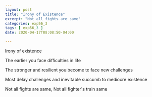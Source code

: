 ```yaml
---
layout: post
title: "Irony of Existence"
excerpt: "Not all fights are same"
categories: exp56_3
tags: [ exp56_3 ]
date: 2020-04-17T08:08:50-04:00

---
```


Irony of existence

The earlier you face difficulties in life

The stronger and resilient you become to face new challenges

Most delay challenges and inevitable succumb to mediocre existence

Not all fights are same, Not all fighter's train same

